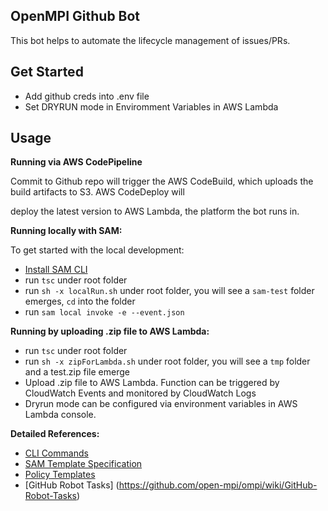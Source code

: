 ## OpenMPI Github Bot

This bot helps to automate the lifecycle management of issues/PRs.

## Get Started

* Add github creds into .env file
* Set DRYRUN mode in Enviromment Variables in AWS Lambda

## Usage

**Running via AWS CodePipeline**

Commit to Github repo will trigger the AWS CodeBuild, which uploads the build artifacts to S3. AWS CodeDeploy will

deploy the latest version to AWS Lambda, the platform the bot runs in.

**Running locally with SAM:**

To get started with the local development:

* [Install SAM CLI](https://docs.aws.amazon.com/serverless-application-model/latest/developerguide/serverless-sam-cli-install.html)
* run `tsc` under root folder
* run `sh -x localRun.sh` under root folder, you will see a `sam-test` folder emerges, `cd` into the folder
* run `sam local invoke -e --event.json` 


**Running by uploading .zip file to AWS Lambda:**

* run `tsc` under root folder
* run `sh -x zipForLambda.sh` under root folder, you will see a `tmp` folder and a test.zip file emerge
* Upload .zip file to AWS Lambda. Function can be triggered by CloudWatch Events and monitored by CloudWatch Logs
* Dryrun mode can be configured via environment variables in AWS Lambda console. 


**Detailed References:** 

* [CLI Commands](https://docs.aws.amazon.com/serverless-application-model/latest/developerguide/serverless-sam-cli-command-reference.html)
* [SAM Template Specification](https://github.com/awslabs/serverless-application-model/blob/master/versions/2016-10-31.md)
* [Policy Templates](https://docs.aws.amazon.com/serverless-application-model/latest/developerguide/serverless-policy-templates.html)
* [GitHub Robot Tasks]
(https://github.com/open-mpi/ompi/wiki/GitHub-Robot-Tasks)